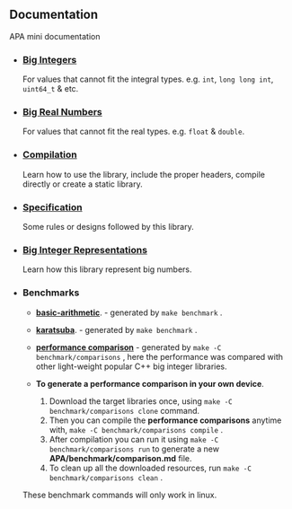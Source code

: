 ## **Documentation**

APA mini documentation

- ### **[Big Integers](./big-integers.md)**

    For values that cannot fit the integral types.
    e.g. `int`, `long long int`, `uint64_t` & etc.

- ### **[Big Real Numbers](./big-real-numbers.md)**

    For values that cannot fit the real types.
    e.g. `float` & `double`.

- ### **[Compilation](./compilation.md)**

    Learn how to use the library, include the proper
    headers, compile directly or create a static library.

- ### **[Specification](./specifications.md)**

    Some rules or designs followed by this library.

- ### **[Big Integer Representations](./quick-tutorial.md)**

    Learn how this library represent big numbers.

- ### **Benchmarks**

    - [**basic-arithmetic**](./../benchmark/basic-arithmetic.md). - generated by `make benchmark` .
    - [**karatsuba**](./../benchmark/karatsuba.md).  - generated by `make benchmark` .
    - [**performance comparison**](./../benchmark/comparisons.md) - generated by `make -C benchmark/comparisons` ,
    here the performance was compared with other light-weight popular C++ big integer libraries.
    
    - **To generate a performance comparison in your own device**.

        1. Download the target libraries once, using `make -C benchmark/comparisons clone` command.
        2. Then you can compile the **performance comparisons** anytime with,
        `make -C benchmark/comparisons compile` .
        3. After compilation you can run it using `make -C benchmark/comparisons run` to generate a
        new **APA/benchmark/comparison.md** file.
        4. To clean up all the downloaded resources, run `make -C benchmark/comparisons clean` .

    These benchmark commands will only work in linux.